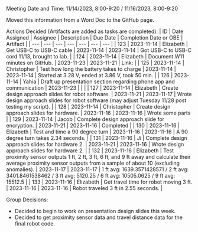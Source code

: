 Meeting Date and Time: 11/14/2023, 8:00-9:20 / 11/16/2023, 8:00-9:20

Moved this information from a Word Doc to the GitHub page.

Actions Decided (Artifacts are added as tasks are completed):
| ID | Date Assigned | Assignee | Description | Due Date | Completion Date or OBE | Artifact |
| --- | --- | --- | --- | --- | --- | --- |
| 123 | 2023-11-14 | Elizabeth | Get USB-C to USB-C cable | 2023-11-14 | 2023-11-14 | Got USB-C to USB-C cord 11/13, brought to lab. |
| 124 | 2023-11-14 | Elizabeth | Document W11 minutes on GitHub. | 2023-11-23 | 2023-11-21 | Link: |
| 125 | 2023-11-14 | Christopher | Test how long the battery takes to charge | 2023-11-14 | 2023-11-14 | Started at 3.28 V, ended at 3.86 V, took 50 min. |
| 126 | 2023-11-14 | Yahia | Draft up presentation section regarding phone app and communication | 2023-11-23 |  |  |
| 127 | 2023-11-14 | Elizabeth | Create design approach slides for robot software. | 2023-11-21 | 2023-11-17 | Wrote design approach slides for robot software (may adjust Tuesday 11/28 post testing my script). |
| 128 | 2023-11-14 | Christopher | Create design approach slides for hardware. | 2023-11-16 | 2023-11-16 | Wrote some parts |
| 129 | 2023-11-14 | Jacob | Complete design approach slide for encryption. | 2023-11-21 | 2023-11-16 | Completed |
| 130 | 2023-11-16 | Elizabeth | Test and time a 90 degree turn | 2023-11-16 | 2023-11-16 | A 90 degree turn takes 2.34 seconds. |
| 131 | 2023-11-16 | Ji | Complete design approach slides for hardware 2. | 2023-11-21 | 2023-11-16 | Wrote design approach slides for hardware 2. |
| 132 | 2023-11-16 | Elizabeth | Test proximity sensor outputs 1 ft, 2 ft, 3 ft, 6 ft, and 9 ft away and calculate their average proximity sensor outputs from a sample of about 10 (excluding anomalies). | 2023-11-17 | 2023-11-17 | 1 ft avg: 1639.3571428571 / 2 ft avg: 3401.8461538462 / 3 ft avg: 5120.25 / 6 ft avg: 10505.0625 / 9 ft avg: 15512.5 |
| 133 | 2023-11-16 | Elizabeth | Get travel time for robot moving 3 ft. | 2023-11-16 | 2023-11-16 | Robot traveled 3 ft in 2.55 seconds. |

Group Decisions:
 - Decided to begin to work on presentation design slides this week.
 - Decided to get proximity sensor data and travel distance data for the final robot code.
